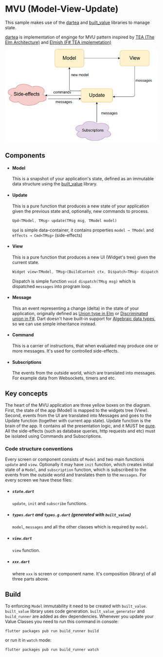 # MVU (Model-View-Update)

This sample makes use of the [dartea](https://pub.dartlang.org/packages/dartea) and [built_value](https://pub.dartlang.org/packages/built_value) libraries to manage state.


[dartea](https://pub.dartlang.org/packages/dartea) is implementation of enginge for MVU pattern inspired by [TEA (The Elm Architecture)](https://guide.elm-lang.org/architecture/) and [Elmish (F# TEA implemetation)](https://fable-elmish.github.io/elmish/)

![Simple MVU app](mvu_todo.png "Simple MVU app")

## Components
* #### Model
    This is a snapshot of your application's state, defined as an immutable data structure using the [built_value](https://pub.dartlang.org/packages/built_value) library.
* #### Update
    This is a pure function that produces a new state of your application given the previous state and, optionally, new commands to process.
    ```dart
    Upd<TModel, TMsg> update(TMsg msg, TModel model)
    ```
    `Upd` is simple data-container, it contains properties `model → TModel` and `effects → Cmd<TMsg>` (side-effects)
* #### View
    This is a pure function that produces a new UI (Widget's tree) given the current state.
    ```dart
    Widget view<TModel, TMsg>(BuildContext ctx, Dispatch<TMsg> dispatch, TModel model)
    ```
    Dispatch is simple function `void dispatch(TMsg msg)` which is dispatched `messages` into program loop.
* #### Message
    This an event representing a change (delta) in the state of your application, originally defined as [Union type in Elm](https://guide.elm-lang.org/types/union_types.html) or [Discriminated union in F#](https://docs.microsoft.com/en-us/dotnet/fsharp/language-reference/discriminated-unions). Dart doesn't have built-in support for [Algebraic data types](https://en.wikipedia.org/wiki/Algebraic_data_type), so we can use simple inheritance instead.
* #### Command
    This is a carrier of instructions, that when evaluated may produce one or more messages. It's used for controlled side-effects.
* #### Subscriptions
    The events from the outside world, which are translated into messages. For example data from Websockets, timers and etc.

## Key concepts
The heart of the MVU application are three yellow boxes on the diagram. First, the state of the app (Model) is mapped to the widgets tree (View). Second, events from the UI are translated into Messages and goes to the Update function (together with current app state). Update function is the brain of the app. It contains all the presentation logic, and it MUST be [pure](https://en.wikipedia.org/wiki/Pure_function). All the side-effects (such as database queries, http requests and etc) must be isolated using Commands and Subscriptions.

### Code structure conventions
Every screen or component consists of `Model` and two main functions `update` and `view`. Optionally it may have `init` function, which creates initial state of a `Model`, and `subscription` function, which is subscribed to the events from the outside world and translates them to the `messages`.
For every screen we have these files:
* ##### `state.dart`
    `update`, `init` and `subscribe` functions.
* ##### `types.dart` and `types.g.dart` (generated with `built_value`)
    `model`, `messages` and all the other classes which is required by `model`.
* ##### `view.dart`
    `view` function.
* ##### `xxx.dart`
    where `xxx` is screen or component name. It's composition (library) of all three parts above.


## Build
To enforcing `Model` immutability it need to be created with `built_value`. `built_value` library uses code generation. `built_value_generator` and `build_runner` are added as dev dependencies.
Whenever you update your Value Classes you need to run this command in console:
```
flutter packages pub run build_runner build
```
or run it in `watch` mode:
```
flutter packages pub run build_runner watch
```
